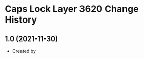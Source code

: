 Caps Lock Layer 3620 Change History
====================

1.0 (2021-11-30)
----------------
* Created by 
